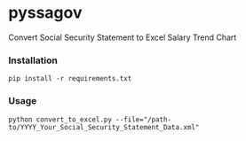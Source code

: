 # pyssagov
Convert Social Security Statement to Excel Salary Trend Chart

### Installation
```
pip install -r requirements.txt
```

### Usage
```
python convert_to_excel.py --file="/path-to/YYYY_Your_Social_Security_Statement_Data.xml"

```
